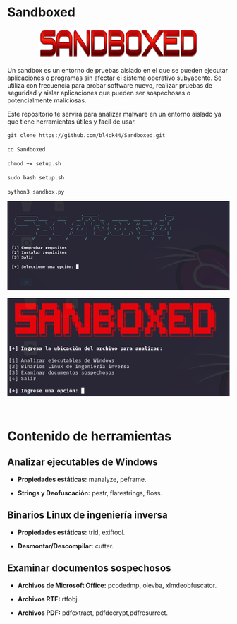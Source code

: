 # Sandboxed

<p align="center">
<img src="Logotipo.png" width="360px" height="70px">
</p>

Un sandbox es un entorno de pruebas aislado en el que se pueden ejecutar aplicaciones o programas sin afectar el sistema operativo subyacente. Se utiliza con frecuencia para probar software nuevo, realizar pruebas de seguridad y aislar aplicaciones que pueden ser sospechosas o potencialmente maliciosas.

Este repositorio te servirá para analizar malware en un entorno aislado ya que tiene herramientas útiles y facil de usar.

```
git clone https://github.com/bl4ck44/Sandboxed.git

cd Sandboxed

chmod +x setup.sh

sudo bash setup.sh

python3 sandbox.py
```

<p align="center">
<img src="Img/setup.png" width="650px">
</p>

<p align="center">
<img src="Img/sandbox.png" width="650px">
</p>

<br>

# Contenido de herramientas

## Analizar ejecutables de Windows
* **Propiedades estáticas:** manalyze, peframe.

* **Strings y Deofuscación:** pestr, flarestrings, floss.

## Binarios Linux de ingeniería inversa

* **Propiedades estáticas:** trid, exiftool.

* **Desmontar/Descompilar:** cutter.

## Examinar documentos sospechosos

* **Archivos de Microsoft Office:** pcodedmp, olevba, xlmdeobfuscator.

* **Archivos RTF:** rtfobj.

* **Archivos PDF:** pdfextract, pdfdecrypt,pdfresurrect.